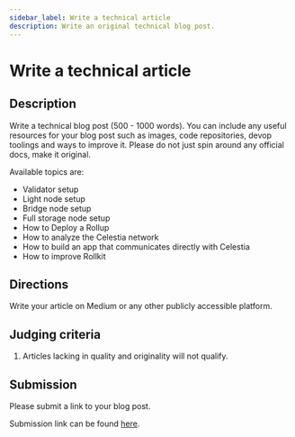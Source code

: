 ```yaml
---
sidebar_label: Write a technical article
description: Write an original technical blog post.
---
```


# Write a technical article

## Description

Write a technical blog post (500 - 1000 words). You can include any useful
resources for your blog post such as images, code repositories, devop
toolings and ways to improve it. Please do not just spin around any
official docs, make it original.

Available topics are:

- Validator setup
- Light node setup
- Bridge node setup
- Full storage node setup
- How to Deploy a Rollup
- How to analyze the Celestia network
- How to build an app that communicates directly with Celestia
- How to improve Rollkit

## Directions

Write your article on Medium or any other publicly accessible platform.

## Judging criteria

1. Articles lacking in quality and originality will not qualify.

## Submission

Please submit a link to your blog post.

Submission link can be found [here](https://celestia.knack.com/theblockspacerace#testnet-portal).
